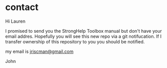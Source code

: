 # contact

Hi Lauren

I promised to send you the StrongHelp Toolbox manual but don't have your email addres.
Hopefully you will see this new repo via a git notifucation.
If I transfer ownership of this repository to you you should be notified.

my email is jriscman@gmail.com

John
